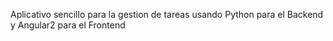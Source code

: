 Aplicativo sencillo para la gestion de tareas usando Python para el Backend y Angular2 para el Frontend